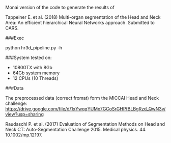 Monai version of the code to generate the results of

Tappeiner E. et al. (2018) Multi-organ segmentation of the Head and Neck Area: An efficient hierarchical Neural Networks approach. Submitted to CARS.

###Exec

python hr3d_pipeline.py -h

###System tested on:

- 1080GTX with 8Gb
- 64Gb system memory
- 12 CPUs (10 Threads)

###Data

The preprocessed data (correct fromat) form the MICCAI Head and Neck challenge:
https://drive.google.com/file/d/1xYwqqYUMx7GCoSrGHPfBLBgRzd_QwN3v/view?usp=sharing

Raudaschl P. et al. (2017) Evaluation of Segmentation Methods on Head and Neck CT: Auto-Segmentation Challenge 2015. Medical physics. 44. 10.1002/mp.12197. 
